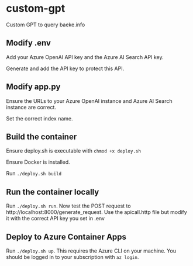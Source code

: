 # custom-gpt

Custom GPT to query baeke.info

## Modify .env

Add your Azure OpenAI API key and the Azure AI Search API key.

Generate and add the API key to protect this API.

## Modify app.py

Ensure the URLs to your Azure OpenAI instance and Azure AI Search instance are correct.

Set the correct index name.

## Build the container

Ensure deploy.sh is executable with `chmod +x deploy.sh`

Ensure Docker is installed.

Run `./deploy.sh build`

## Run the container locally

Run `./deploy.sh run`. Now test the POST request to http://localhost:8000/generate_request. Use the apicall.http file but modify it with the correct API key you set in .env

## Deploy to Azure Container Apps

Run  `./deploy.sh up`. This requires the Azure CLI on your machine. You should be logged in to your subscription with `az login`.